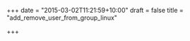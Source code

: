 +++
date = "2015-03-02T11:21:59+10:00"
draft = false
title = "add_remove_user_from_group_linux"

+++

